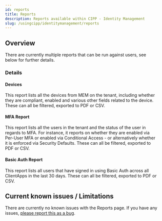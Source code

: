 ```yaml
---
id: reports
title: Reports
description: Reports available within CIPP - Identity Management
slug: /usingcipp/identitymanagement/reports
---
```


## Overview

There are currently multiple reports that can be run against users, see below for further details.

### Details

#### Devices

This report lists all the devices from MEM on the tenant, including whether they are compliant, enabled and various other fields related to the device.  These can all be filtered, exported to PDF or CSV.

#### MFA Report

This report lists all the users in the tenant and the status of the user in regards to MFA.  For instance, it reports on whether they are enabled via Per-User MFA or enabled via Conditional Access - or alternatively whether it is enforced via Security Defaults. These can all be filtered, exported to PDF or CSV.

#### Basic Auth Report

This report lists all users that have signed in using Basic Auth across all ClientApps in the last 30 days.  These can all be filtered, exported to PDF or CSV.

## Current known issues / Limitations

There are currently no known issues with the Reports page.  If you have any issues, [please report this as a bug](https://github.com/KelvinTegelaar/CIPP/issues/new?assignees=&labels=&template=bug_report.md&title=BUG%3A+).
